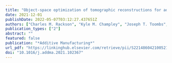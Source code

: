 ```yaml
---
title: "Object-space optimization of tomographic reconstructions for additive manufacturing"
date: 2021-12-01
publishDate: 2022-05-07T03:12:27.437651Z
authors: ["Charles M. Rackson", "Kyle M. Champley", "Joseph T. Toombs", "Erika J. Fong", "Vishal Bansal", "Hayden K. Taylor", "Maxim Shusteff", "Robert R. McLeod"]
publication_types: ["2"]
abstract: ""
featured: false
publication: "*Additive Manufacturing*"
url_pdf: "https://linkinghub.elsevier.com/retrieve/pii/S2214860421005212"
doi: "10.1016/j.addma.2021.102367"
---
```


